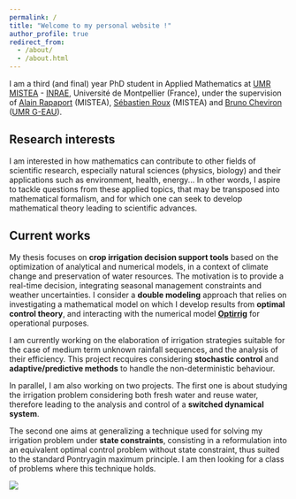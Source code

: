 ```yaml
---
permalink: /
title: "Welcome to my personal website !"
author_profile: true
redirect_from: 
  - /about/
  - /about.html
---
```


I am a third (and final) year PhD student in Applied Mathematics at [UMR MISTEA](https://eng-mistea.montpellier.hub.inrae.fr/) - [INRAE](https://www.inrae.fr/en), Université de Montpellier (France), under the supervision of [Alain Rapaport](https://sites.google.com/site/alainrapaport/) (MISTEA), [Sébastien Roux](https://www.researchgate.net/profile/Sebastien-Roux-2) (MISTEA) and [Bruno Cheviron](https://www.researchgate.net/profile/Bruno-Cheviron) ([UMR G-EAU](https://www.g-eau.fr/index.php/en/)).


Research interests
------
I am interested in how mathematics can contribute to other fields of scientific research, especially natural sciences (physics, biology) and their applications such as environment, health, energy... In other words, I aspire to tackle questions from these applied topics, that may be transposed into mathematical formalism, and for which one can seek to develop mathematical theory leading to scientific advances.

Current works
------
My thesis focuses on <strong>crop irrigation decision support tools</strong> based on the optimization of analytical and numerical models, in a context of climate change and preservation of water resources. The motivation is to provide a real-time decision, integrating seasonal management constraints and weather uncertainties. I consider a <strong>double modeling</strong> approach that relies on investigating a mathematical model on which I develop results from <strong>optimal control theory</strong>, and interacting with the numerical model <strong>[Optirrig](https://www.g-eau.fr/index.php/en/productions/software/item/1036-optirrig-generation-analyse-et-optimisation-de-scenarios-d-irrigation-pour-les-cultures)</strong> for operational purposes.

I am currently working on the elaboration of irrigation strategies suitable for the case of medium term unknown rainfall sequences, and the analysis of their efficiency. This project recquires considering <strong>stochastic control</strong> and <strong>adaptive/predictive methods</strong> to handle the non-deterministic behaviour.

In parallel, I am also working on two projects. The first one is about studying the irrigation problem considering both fresh water and reuse water, therefore leading to the analysis and control of a <strong>switched dynamical system</strong>.

The second one aims at generalizing a technique used for solving my irrigation problem under <strong>state constraints</strong>, consisting in a reformulation into an equivalent optimal control problem without state constraint, thus suited to the standard Pontryagin maximum principle. I am then looking for a class of problems where this technique holds.


<a href="https://clustrmaps.com/site/1c3ra"  title="ClustrMaps"><img src="//www.clustrmaps.com/map_v2.png?d=mmflKL93Gk4iTGypn7_wFk6lxuq0T-dkTNkY0z2VKzw&cl=ffffff" /></a>
